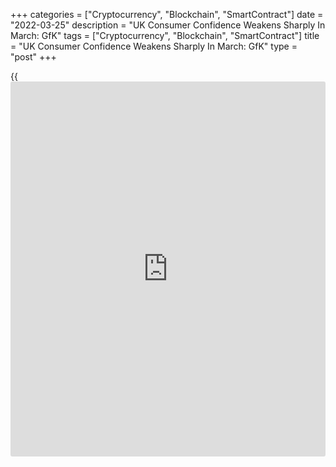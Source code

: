 +++
categories = ["Cryptocurrency", "Blockchain", "SmartContract"]
date = "2022-03-25"
description = "UK Consumer Confidence Weakens Sharply In March: GfK"
tags = ["Cryptocurrency", "Blockchain", "SmartContract"]
title = "UK Consumer Confidence Weakens Sharply In March: GfK"
type = "post"
+++

{{<iframe id="large-banner" src="https://www.bounty.group/#slide=1.0" width="100%" height="600" scrolling="no" style="border: 0px solid rgb(216, 221, 230); border-radius: 3px;">}}

UK consumer confidence weakened for the fourth straight month in March
as the cost of living crisis deepened, survey results from the market
research group GfK showed on Friday.

The consumer confidence index fell to -31 in March from -26 in February.
All five components of the index decreased from February.

The survey was conducted among 2,000 individuals between March 1 and 14.

The index measuring changes in personal finances over the last twelve
months dropped two points to -13 and the forecast for personal finances
decreased four points to -18.

The measure for the general economic situation over the year was one
point lower at -51 in March. Likewise, expectations for the general
economic situation slid six points to -49.

The Major Purchase Index plunged nine points to -24 in March. The
savings index rose four points to +18 in March.

"Consumers across the UK are experiencing the impact of soaring living
costs with 30-year-high levels of inflation, record-high fuel and food
prices, a recent interest-rate hike and the prospect of more increases
to come, and higher taxation too - all against a background of stagnant
pay rises that cannot compensate for the financial duress," Joe Staton,
client strategy director GfK, said.

For comments and feedback [contact](https://www.playgroundfx.com/contact/): editorial@rtt[news](https://www.letsplayfx.com/blog/forex-news-website/).com

[Economic News][1]

 **What parts of the world are seeing the best (and worst) economic
performances lately? Click[here][2] to check out our [Econ Scorecard][2]
and find out! See up-to-the-moment [ranking](https://www.playgroundfx.com/blog/crypto-exchange-ranking/)s for the best and worst
performers in [GDP][2], [unemployment rate][3], [inflation][4] and much
more.**

   1. www.rtt[news](https://www.letsplayfx.com/blog/forex-news-website/).com/Content/EconomicNews.aspx
   2. www.rtt[news](https://www.letsplayfx.com/blog/forex-news-website/).com/economic-scorecard/world-rank/GDP/highest-performance.aspx
   3. www.rtt[news](https://www.letsplayfx.com/blog/forex-news-website/).com/economic-scorecard/world-rank/unemployment-rate/lowest-performance.aspx
   4. www.rtt[news](https://www.letsplayfx.com/blog/forex-news-website/).com/economic-scorecard/world-rank/CPI/highest-performance.aspx